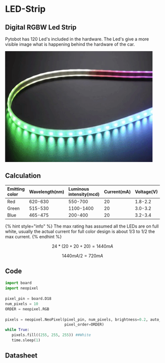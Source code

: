 # LED-Strip

## Digital RGBW Led Strip

Pytobot has 120 Led's included in the hardware. The Led's give a more visible image what is happening behind the hardware of the car. 

![](../../.gitbook/assets/giphy-2.gif)

## Calculation

| Emitting color | Wavelength\(nm\) | Luminous intensity\(mcd\) | Current\(mA\) | Voltage\(V\) |
| :--- | :--- | :--- | :--- | :--- |
| Red | 620-630 | 550-700 | 20 | 1.8-2.2 |
| Green | 515-530 | 1100-1400 | 20 | 3.0-3.2 |
| Blue | 465-475 | 200-400 | 20 | 3.2-3.4 |

{% hint style="info" %}
The max rating has assumed all the LEDs are on full white, usually the actual current for full color design is about 1/3 to 1/2 the max current.
{% endhint %}

$$
24*(20+20+20)=1440mA
$$

$$
1440mA/2=720mA
$$

## Code

```python
import board
import neopixel

pixel_pin = board.D18
num_pixels = 10
ORDER = neopixel.RGB

pixels = neopixel.NeoPixel(pixel_pin, num_pixels, brightness=0.2, auto_write=True,
                           pixel_order=ORDER)
while True:
   pixels.fill((255, 255, 255)) ##White
   time.sleep(1)
```

## Datasheet



